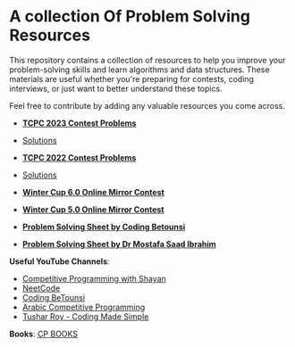 # A collection Of Problem Solving Resources

This repository contains a collection of resources to help you improve your problem-solving skills and learn algorithms and data structures. These materials are useful whether you're preparing for contests, coding interviews, or just want to better understand these topics.

Feel free to contribute by adding any valuable resources you come across.


- **[TCPC 2023 Contest Problems](./1-TCPC-2023.pdf)** 
-   [Solutions](https://youtube.com/playlist?list=PLQ54HUdf85tdsywEwrD7GW3oxvV73E1qq&si=r5z5pMqMqKyZgsvA)

- **[TCPC 2022 Contest Problems](https://codeforces.com/gym/105020)** 
-   [Solutions](https://youtube.com/playlist?list=PLQ54HUdf85tfmAUe_cyaFE6J7gMAinCqu&si=AwuVDwuS1z0VzwL4)

- **[Winter Cup 6.0 Online Mirror Contest](https://codeforces.com/gym/105010)** 

- **[Winter Cup 5.0 Online Mirror Contest](https://codeforces.com/gym/105018)** 

- **[Problem Solving Sheet by Coding Betounsi](https://docs.google.com/spreadsheets/d/1NV36h5IUFoEoOCrfkdCRjCPagdm_Q6ix/edit?gid=1804554394#gid=1804554394)** 

- **[Problem Solving Sheet by Dr Mostafa Saad Ibrahim](https://docs.google.com/spreadsheets/d/1iJZWP2nS_OB3kCTjq8L6TrJJ4o-5lhxDOyTaocSYc-k/edit?gid=84654839#gid=84654839)** 

**Useful YouTube Channels**:
- [Competitive Programming with Shayan](https://www.youtube.com/@CPwithShayan)
- [NeetCode](https://www.youtube.com/@NeetCode)
- [Coding BeTounsi](https://www.youtube.com/@CodingBeTounsi)
- [Arabic Competitive Programming](https://youtube.com/@ArabicCompetitiveProgramming)
- [Tushar Roy - Coding Made Simple](https://www.youtube.com/@tusharroy2525)


**Books**:
[CP BOOKS](https://drive.google.com/drive/folders/1c6wJjD1d2OvHzsKynl3ryaufBstTXb0H?usp=sharing)
   
   
